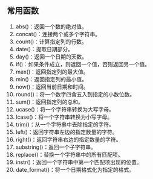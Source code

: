 ## 常用函数

1. abs()：返回一个数的绝对值。
2. concat()：连接两个或多个字符串。
3. count()：计算指定列的行数。
4. date()：提取日期部分。
5. day()：返回一个日期的天数。
6. if()：如果条件成立，则返回一个值，否则返回另一个值。
7. max()：返回指定列的最大值。
8. min()：返回指定列的最小值。
9. now()：返回当前日期和时间。
10. round()：将一个数字四舍五入到指定的小数位数。
11. sum()：返回指定列的总和。
12. ucase()：将一个字符串转换为大写字母。
13. lcase()：将一个字符串转换为小写字母。
14. trim()：从一个字符串中去除指定的字符。
15. left()：返回字符串左边的指定数量的字符。
16. right()：返回字符串右边的指定数量的字符。
17. substring()：返回一个子字符串。
18. replace()：替换一个字符串中的所有匹配项。
19. instr()：返回一个字符串中第一个匹配项出现的位置。
20. date_format()：将一个日期格式化为指定的格式。